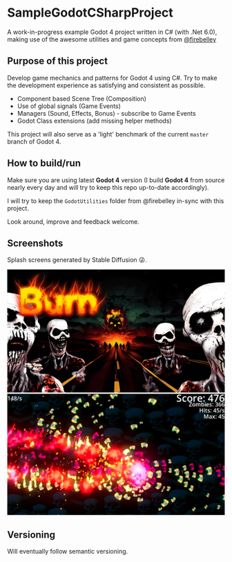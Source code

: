 # SampleGodotCSharpProject

A work-in-progress example Godot 4 project written in C# (with .Net 6.0), making use of the awesome utilities and game concepts from [@firebelley](https://github.com/firebelley)

## Purpose of this project

Develop game mechanics and patterns for Godot 4 using C#. 
Try to make the development experience as satisfying and consistent as possible.

* Component based Scene Tree (Composition)
* Use of global signals (Game Events)
* Managers (Sound, Effects, Bonus) - subscribe to Game Events
* Godot Class extensions (add missing helper methods)

This project will also serve as a 'light' benchmark of the current `master` branch of Godot 4.

## How to build/run

Make sure you are using latest **Godot 4** version (I build **Godot 4** from source nearly every day and will try to keep this repo up-to-date accordingly).

I will try to keep the `GodotUtilities` folder from @firebelley in-sync with this project.

Look around, improve and feedback welcome.

## Screenshots

Splash screens generated by Stable Diffusion 😜.

![Splash Screen](Assets%2Ffireball-logo-8.png)
![Game Screenshot](Screenshots%2Fgame-screenshot.png)

## Versioning

Will eventually follow semantic versioning.

